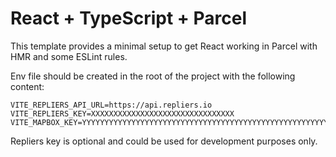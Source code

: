 # React + TypeScript + Parcel

This template provides a minimal setup to get React working in Parcel with HMR and some ESLint rules.

Env file should be created in the root of the project with the following content:

```
VITE_REPLIERS_API_URL=https://api.repliers.io
VITE_REPLIERS_KEY=XXXXXXXXXXXXXXXXXXXXXXXXXXXXXXXX
VITE_MAPBOX_KEY=YYYYYYYYYYYYYYYYYYYYYYYYYYYYYYYYYYYYYYYYYYYYYYYYYYYYYYYY
```

Repliers key is optional and could be used for development purposes only.
